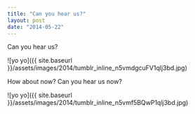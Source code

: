 ```yaml
---
title: "Can you hear us?"
layout: post
date: "2014-05-22"
---
```


Can you hear us?

![yo yo]({{ site.baseurl }}/assets/images/2014/tumblr_inline_n5vmdgcuFV1qlj3bd.jpg)

How about now? Can you hear us now?

![yo yo]({{ site.baseurl }}/assets/images/2014/tumblr_inline_n5vmf5BQwP1qlj3bd.jpg)
